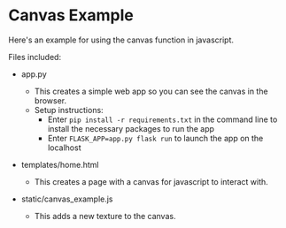 # Canvas Example

Here's an example for using the canvas function in javascript.

Files included:

- app.py
    - This creates a simple web app so you can see the canvas in the browser. 
    - Setup instructions:
        - Enter `pip install -r requirements.txt` in the command line to install the necessary packages to run the app
        - Enter `FLASK_APP=app.py flask run` to launch the app on the localhost

- templates/home.html
    - This creates a page with a canvas for javascript to interact with.

- static/canvas_example.js
    - This adds a new texture to the canvas.